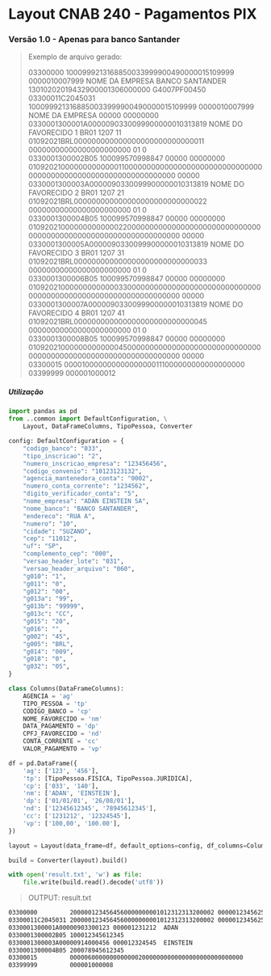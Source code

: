 # Layout CNAB 240 - Pagamentos PIX

### Versão 1.0 - Apenas para banco Santander
> Exemplo de arquivo gerado:
>
> 03300000         1000999213168850033999900490000015109999 0000010007999 NOME DA EMPRESA               BANCO SANTANDER                         13010202019432900001306000000                                        G4007PF00450                 
> 03300011C2045031 1000999213168850033999900490000015109999 0000010007999 NOME DA EMPRESA                                                                                     00000                                   00000000                    
> 0330001300001A0000090330099900000010313819 NOME DO FAVORECIDO 1          BR01 1207 11        01092021BRL000000000000000000000000000011                    00000000000000000000000                                        01          0          
> 0330001300002B05 100099570998847                              00000                                                  00000000  010920210000000000000110000000000000000000000000000000000000000000000000000000000000000           00000          
> 0330001300003A0000090330099900000010313819 NOME DO FAVORECIDO 2          BR01 1207 21        01092021BRL000000000000000000000000000022                    00000000000000000000000                                        01          0          
> 0330001300004B05 100099570998847                              00000                                                  00000000  010920210000000000000220000000000000000000000000000000000000000000000000000000000000000           00000          
> 0330001300005A0000090330099900000010313819 NOME DO FAVORECIDO 3          BR01 1207 31        01092021BRL000000000000000000000000000033                    00000000000000000000000                                        01          0          
> 0330001300006B05 100099570998847                              00000                                                  00000000  010920210000000000000330000000000000000000000000000000000000000000000000000000000000000           00000          
> 0330001300007A0000090330099900000010313819 NOME DO FAVORECIDO 4          BR01 1207 41        01092021BRL000000000000000000000000000045                    00000000000000000000000                                        01          0          
> 0330001300008B05 100099570998847                              00000                                                  00000000  010920210000000000000450000000000000000000000000000000000000000000000000000000000000000           00000          
> 03300015         000010000000000000000111000000000000000000                                                                                                                                                                                     
> 03399999         000001000012                                                                                                                                                                                                                   
>

##### Utilização

```python
import pandas as pd
from ..common import DefaultConfiguration, \
    Layout, DataFrameColumns, TipoPessoa, Converter

config: DefaultConfiguration = {
    "codigo_banco": "033",
    "tipo_inscricao": "2",
    "numero_inscricao_empresa": "123456456",
    "codigo_convenio": "10123123132",
    "agencia_mantenedora_conta": "0002",
    "numero_conta_corrente": "1234562",
    "digito_verificador_conta": "5",
    "nome_empresa": "ADAN EINSTEIN SA",
    "nome_banco": "BANCO SANTANDER",
    "endereco": "RUA A",
    "numero": "10",
    "cidade": "SUZANO",
    "cep": "11012",
    "uf": "SP",
    "complemento_cep": "000",
    "versao_header_lote": "031",
    "versao_header_arquivo": "060",
    "g010": "1",
    "g011": "0",
    "g012": "00",
    "g013a": "99",
    "g013b": "99999",
    "g013c": "CC",
    "g015": "20",
    "g016": "",
    "g002": "45",
    "g005": "BRL",
    "g014": "009",
    "g018": "0",
    "g032": "05",
}

class Columns(DataFrameColumns):
    AGENCIA = 'ag'
    TIPO_PESSOA = 'tp'
    CODIGO_BANCO = 'cp'
    NOME_FAVORECIDO = 'nm'
    DATA_PAGAMENTO = 'dp'
    CPFJ_FAVORECIDO = 'nd'
    CONTA_CORRENTE = 'cc'
    VALOR_PAGAMENTO = 'vp'

df = pd.DataFrame({
    'ag': ['123', '456'],
    'tp': [TipoPessoa.FISICA, TipoPessoa.JURIDICA],
    'cp': ['033', '140'],
    'nm': ['ADAN', 'EINSTEIN'],
    'dp': ['01/01/01', '26/08/01'],
    'nd': ['12345612345', '78945612345'],
    'cc': ['1231212', '12324545'],
    'vp': ['100,00', '100.00'],
})

layout = Layout(data_frame=df, default_options=config, df_columns=Columns)

build = Converter(layout).build()

with open('result.txt', 'w') as file:
    file.write(build.read().decode('utf8'))
```

> OUTPUT: result.txt

```txt
03300000         2000001234564560000000001012312313200002 0000012345625 ADAN EINSTEIN SA              BANCO SANTANDER                         11212202317342600000106000000                                                                     
03300011C2045031 2000001234564560000000001012312313200002 0000012345625 ADAN EINSTEIN SA                                                      RUA A                         00010               SUZANO              11012000SP                  
0330001300001A00000903300123 000001231212  ADAN                          12345612345         01012001BRL000000000000000000000000010000                    12122023000000000000000                                        9999999CC   0          
0330001300002B05 100012345612345                                                                                                                                                                                                                
0330001300003A00000914000456 000012324545  EINSTEIN                      78945612345         26082001BRL000000000000000000000000010000                    12122023000000000000000                                        9999999CC   0          
0330001300004B05 200078945612345                                                                                                                                                                                                                
03300015         000006000000000000020000000000000000000000000000                                                                                                                                                                               
03399999         000001000008                                                                                                                                                                                                                   
```